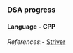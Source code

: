 ### DSA progress

#### Language - CPP

_References_:-
[Striver](https://www.youtube.com/@striver_79)
